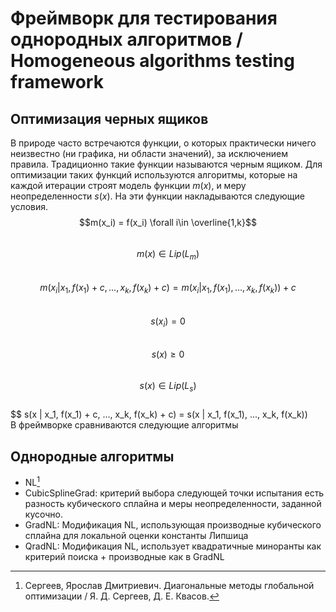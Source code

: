 # Фреймворк для тестирования однородных алгоритмов / Homogeneous algorithms testing framework

## Оптимизация черных ящиков

В природе часто встречаются функции, о которых практически ничего неизвестно (ни графика, ни области значений), за исключением правила. Традиционно такие функции называются черным ящиком. Для оптимизации таких функций используются алгоритмы, которые на каждой итерации строят модель функции $m(x)$, и меру неопределенности $s(x)$. На эти функции накладываются следующие условия.\
$$m(x_i) = f(x_i) \forall i\in \overline{1,k}$$\
$$ m(x) \in Lip(L_m) $$\
$$ m(x_i | x_1, f(x_1) + c, ..., x_k, f(x_k) + c) = m(x_i | x_1, f(x_1), ..., x_k, f(x_k)) + c$$\
$$ s(x_i) = 0 $$\
$$ s(x) \geq 0 $$\
$$ s(x) \in Lip(L_s) $$\
$$ s(x | x_1, f(x_1) + c, ..., x_k, f(x_k) + c) = s(x | x_1, f(x_1), ..., x_k, f(x_k))\
В фреймворке сравниваются следующие алгоритмы
## Однородные алгоритмы
- NL[^1]
- CubicSplineGrad: критерий выбора следующей точки испытания есть разность кубического сплайна и меры неопределенности, заданной кусочно.
- GradNL: Модификация NL, использующая производные кубического сплайна для локальной оценки константы Липшица
- QradNL: Модификация NL, использует квадратичные миноранты как критерий поиска + производные как в GradNL

[^1]: Сергеев, Ярослав Дмитриевич. Диагональные методы глобальной оптимизации / Я. Д. Сергеев, Д. Е. Квасов.



